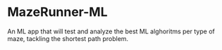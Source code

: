 # MazeRunner-ML
An ML app that will test and analyze the best ML alghoritms per type of maze, tackling the shortest path problem.
